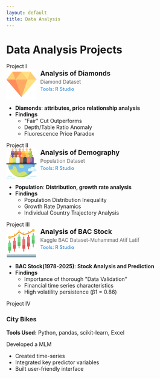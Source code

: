 ```yaml
---
layout: default
title: Data Analysis
---
```


# Data Analysis Projects
<!-- wrapper div -->
<div class="project-container">
    
<a href="projects/data-analysis/diamond-project/diamond-project.html" target="_blank" style="text-decoration:none;color:inherit;display:block;">
  <div class="project-box">
    <div class="project-number">Project I</div>
    <div class="project-header" style="display: flex; align-items: flex-start; gap: 10px;">
      <img src="assets/images/diamond.png" alt="Diamond" width="80" height="80" style="flex-shrink: 0;">
      <div class="project-header-text">
        <h3 style="margin: 0 0 4px 0; font-size: 1.25em;">Analysis of Diamonds</h3>
        <div class="dataset-title" style="font-size: 0.95em; color: #666; margin-bottom: 4px;">Diamond Dataset</div>
        <div class="tools-used" style="font-size: 0.9em; color: #2c82c9; font-weight: 500;">Tools: R Studio</div>
      </div>
    </div>
    <ul>
      <li><strong>Diamonds</strong>: <strong>attributes, price relationship analysis</strong></li>
      <li>
        <strong>Findings</strong>
        <ul>
          <li>"Fair" Cut Outperforms</li>
          <li>Depth/Table Ratio Anomaly</li>
          <li>Fluorescence Price Paradox</li>
        </ul>
      </li>
    </ul>
  </div>
</a>

<a href="projects/data-analysis/population-project/population_project.html" target="_blank" style="text-decoration:none;color:inherit;display:block;">
  <div class="project-box">
    <div class="project-number">Project II</div>
    <div class="project-header" style="display: flex; align-items: flex-start; gap: 10px;">
      <img src="assets/images/people.png" alt="Population" width="80" height="80" style="flex-shrink: 0;">
      <div class="project-header-text">
        <h3 style="margin: 0 0 4px 0; font-size: 1.25em;">Analysis of Demography</h3>
        <div class="dataset-title" style="font-size: 0.95em; color: #666; margin-bottom: 4px;">Population Dataset</div>
        <div class="tools-used" style="font-size: 0.9em; color: #2c82c9; font-weight: 500;">Tools: R Studio</div>
      </div>
    </div>
    <ul>
      <li><strong>Population</strong>: <strong>Distribution, growth rate analysis</strong></li>
      <li>
        <strong>Findings</strong>
        <ul>
          <li>Population Distribution Inequality</li>
          <li>Growth Rate Dynamics</li>
          <li>Individual Country Trajectory Analysis</li>
        </ul>
      </li>
    </ul>
  </div>
</a>

<a href="projects/data-analysis/bac-stock/bac-project.html" target="_blank" style="text-decoration:none;color:inherit;display:block;">
  <div class="project-box">
    <div class="project-number">Project III</div>
    <div class="project-header" style="display: flex; align-items: flex-start; gap: 10px;">
      <img src="assets/images/stock-market.png" alt="Bank of America" width="80" height="80" style="flex-shrink: 0;">
      <div class="project-header-text">
        <h3 style="margin: 0 0 4px 0; font-size: 1.25em;">Analysis of BAC Stock</h3>
        <div class="dataset-title" style="font-size: 0.95em; color: #666; margin-bottom: 4px;">Kaggle BAC Dataset-Muhammad Atif Latif</div>
        <div class="tools-used" style="font-size: 0.9em; color: #2c82c9; font-weight: 500;">Tools: R Studio</div>
      </div>
    </div>
    <ul>
      <li><strong>BAC Stock(1978-2025)</strong>: <strong>Stock Analysis and Prediction</strong></li>
      <li>
        <strong>Findings</strong>
        <ul>
          <li>Importance of thorough "Data Validation"</li>
          <li>Financial time series characteristics</li>
          <li>High volatility persistence (β1 = 0.86)</li>
        </ul>
      </li>
    </ul>
  </div>
</a>

<div class="project-box">
    <div class="project-number">Project IV</div>
    <h3>City Bikes</h3>
    <p><strong>Tools Used:</strong> Python, pandas, scikit-learn, Excel</p>
    <p>Developed a MLM</p>
    <ul>
        <li>Created time-series</li>
        <li>Integrated key predictor variables</li>
        <li>Built user-friendly interface</li>
    </ul>
</div>
